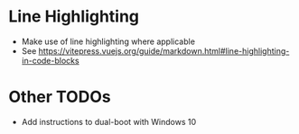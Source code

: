 # Line Highlighting

- Make use of line highlighting where applicable
- See https://vitepress.vuejs.org/guide/markdown.html#line-highlighting-in-code-blocks

# Other TODOs

- Add instructions to dual-boot with Windows 10
